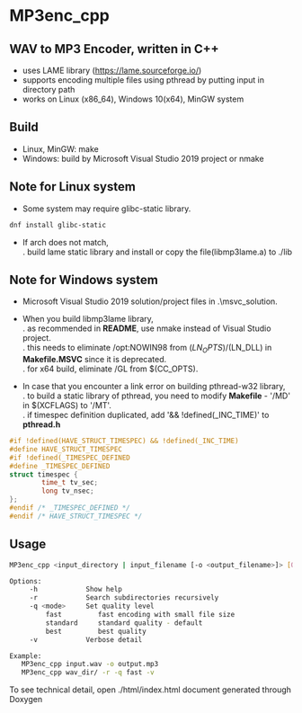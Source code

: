 # MP3enc_cpp

WAV to MP3 Encoder, written in C++
---------------------------------------------

- uses LAME library (https://lame.sourceforge.io/)
- supports encoding multiple files using pthread by putting input in directory path
- works on Linux (x86_64), Windows 10(x64), MinGW system

## Build
- Linux, MinGW: make
- Windows: build by Microsoft Visual Studio 2019 project or nmake

## Note for Linux system
- Some system may require glibc-static library.
```sh
dnf install glibc-static
```
- If arch does not match,  
 . build lame static library and install or copy the file(libmp3lame.a) to ./lib

## Note for Windows system
- Microsoft Visual Studio 2019 solution/project files in .\\msvc_solution.
- When you build libmp3lame library,  
 . as recommended in **README**, use nmake instead of Visual Studio project.  
 . this needs to eliminate /opt:NOWIN98 from $(LN_OPTS)/$(LN_DLL) in **Makefile.MSVC** since it is deprecated.  
 . for x64 build, eliminate /GL from $(CC_OPTS).  

- In case that you encounter a link error on building pthread-w32 library,  
 . to build a static library of pthread, you need to modify **Makefile** - '/MD' in $(XCFLAGS) to '/MT'.  
 . if timespec definition duplicated, add '&& !defined(_INC_TIME)' to **pthread.h**  
 

```c
#if !defined(HAVE_STRUCT_TIMESPEC) && !defined(_INC_TIME)
#define HAVE_STRUCT_TIMESPEC
#if !defined(_TIMESPEC_DEFINED
#define _TIMESPEC_DEFINED
struct timespec {
        time_t tv_sec;
        long tv_nsec;
};
#endif /* _TIMESPEC_DEFINED */
#endif /* HAVE_STRUCT_TIMESPEC */
```
 

## Usage

```sh
MP3enc_cpp <input_directory | input_filename [-o <output_filename>]> [OPTIONS]

Options:
     -h            Show help
     -r            Search subdirectories recursively
     -q <mode>     Set quality level
         fast         fast encoding with small file size
         standard     standard quality - default
         best         best quality
     -v            Verbose detail

Example:
   MP3enc_cpp input.wav -o output.mp3
   MP3enc_cpp wav_dir/ -r -q fast -v
```

To see technical detail, open ./html/index.html document generated through Doxygen

